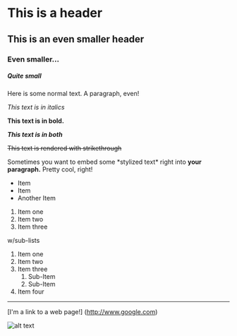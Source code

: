 # This is a header

## This is an even smaller header

### Even smaller...

##### Quite small

Here is some normal text. A paragraph, even!

_This text is in italics_

**This text is in bold.**

**_This text is in both_**

~~This text is rendered with strikethrough~~

Sometimes you want to embed some \*stylized text\* right into **your paragraph.** Pretty cool, right!

- Item
- Item
- Another Item

1. Item one
2. Item two
3. Item three

w/sub-lists

1. Item one
2. Item two
3. Item three
    1. Sub-Item
    2. Sub-Item
4. Item four

---

[I'm a link to a web page!] (http://www.google.com)

![alt text](https://i.imgur.com/81qyN1y.jpg)